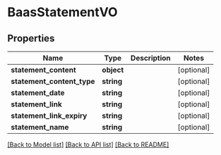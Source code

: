 # BaasStatementVO

## Properties
Name | Type | Description | Notes
------------ | ------------- | ------------- | -------------
**statement_content** | **object** |  | [optional] 
**statement_content_type** | **string** |  | [optional] 
**statement_date** | **string** |  | [optional] 
**statement_link** | **string** |  | [optional] 
**statement_link_expiry** | **string** |  | [optional] 
**statement_name** | **string** |  | [optional] 

[[Back to Model list]](../README.md#documentation-for-models) [[Back to API list]](../README.md#documentation-for-api-endpoints) [[Back to README]](../README.md)


